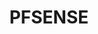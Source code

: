 ---
title: PFSENSE
crosslinks:
- HomeNetworking
- networking
- elasticsearch
- sysadmin
- xkcd
- lanparty
- Netgate
- pelletgrills
- NetflixByProxy
- Assistance
- technology
- macsysadmin
- linux
- shittykickstarters
- madlad
- talesfromtechsupport
- IAmA
- privacy
- perktv
- livven
---
